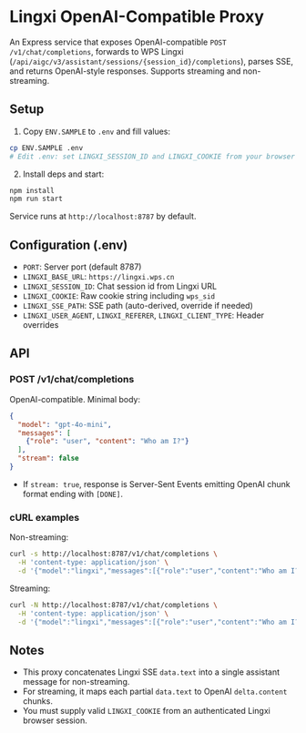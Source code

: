 # Lingxi OpenAI-Compatible Proxy

An Express service that exposes OpenAI-compatible `POST /v1/chat/completions`, forwards to WPS Lingxi (`/api/aigc/v3/assistant/sessions/{session_id}/completions`), parses SSE, and returns OpenAI-style responses. Supports streaming and non-streaming.

## Setup

1. Copy `ENV.SAMPLE` to `.env` and fill values:

```bash
cp ENV.SAMPLE .env
# Edit .env: set LINGXI_SESSION_ID and LINGXI_COOKIE from your browser session
```

2. Install deps and start:

```bash
npm install
npm run start
```

Service runs at `http://localhost:8787` by default.

## Configuration (.env)
- `PORT`: Server port (default 8787)
- `LINGXI_BASE_URL`: `https://lingxi.wps.cn`
- `LINGXI_SESSION_ID`: Chat session id from Lingxi URL
- `LINGXI_COOKIE`: Raw cookie string including `wps_sid`
- `LINGXI_SSE_PATH`: SSE path (auto-derived, override if needed)
- `LINGXI_USER_AGENT`, `LINGXI_REFERER`, `LINGXI_CLIENT_TYPE`: Header overrides

## API

### POST /v1/chat/completions
OpenAI-compatible. Minimal body:

```json
{
  "model": "gpt-4o-mini",
  "messages": [
    {"role": "user", "content": "Who am I?"}
  ],
  "stream": false
}
```

- If `stream: true`, response is Server-Sent Events emitting OpenAI chunk format ending with `[DONE]`.

### cURL examples

Non-streaming:
```bash
curl -s http://localhost:8787/v1/chat/completions \
  -H 'content-type: application/json' \
  -d '{"model":"lingxi","messages":[{"role":"user","content":"Who am I?"}]}' | jq
```

Streaming:
```bash
curl -N http://localhost:8787/v1/chat/completions \
  -H 'content-type: application/json' \
  -d '{"model":"lingxi","messages":[{"role":"user","content":"Who am I?"}],"stream":true}'
```

## Notes
- This proxy concatenates Lingxi SSE `data.text` into a single assistant message for non-streaming.
- For streaming, it maps each partial `data.text` to OpenAI `delta.content` chunks.
- You must supply valid `LINGXI_COOKIE` from an authenticated Lingxi browser session. 